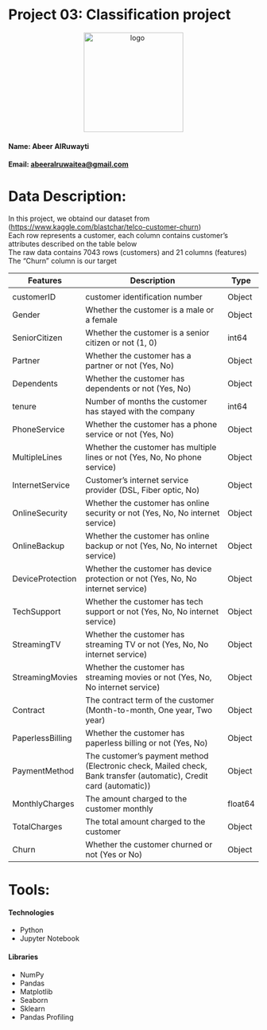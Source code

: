 # Project 03: Classification project
 
<p align="center">
  <img width="200" src="http://customer-churn.com/assets/img/logo.png" alt="logo">
</p>


#### Name: Abeer AlRuwayti
#### Email: abeeralruwaitea@gmail.com

# Data Description:

In this project, we obtaind our dataset from (https://www.kaggle.com/blastchar/telco-customer-churn)  <br />
Each row represents a customer, each column contains customer’s attributes described on the table below <br />
The raw data contains 7043 rows (customers) and 21 columns (features) <br />
The “Churn” column is our target <br />

 |Features|Description                                                                         |  Type |
 |-------|--------------------------------------------------------------------------------------|--- |
 |                                                                                                    |
 | customerID | customer identification number                                                | Object |
 | Gender | Whether the customer is a male or a female                                         | Object |
 | SeniorCitizen | Whether the customer is a senior citizen or not (1, 0)                      | int64 | 
 | Partner | Whether the customer has a partner or not (Yes, No)                               | Object |
 | Dependents | Whether the customer has dependents or not (Yes, No)                           | Object |
 | tenure | Number of months the customer has stayed with the company                          | int64 |
 | PhoneService | Whether the customer has a phone service or not (Yes, No)                    | Object |
 | MultipleLines | Whether the customer has multiple lines or not (Yes, No, No phone service)     | Object |
 | InternetService | Customer’s internet service provider (DSL, Fiber optic, No)                  | Object |
 | OnlineSecurity | Whether the customer has online security or not (Yes, No, No internet service)| Object  |
 | OnlineBackup | Whether the customer has online backup or not (Yes, No, No internet service)| Object  |
 | DeviceProtection | Whether the customer has device protection or not (Yes, No, No internet service)| Object  |
 | TechSupport | Whether the customer has tech support or not (Yes, No, No internet service)| Object  |
 | StreamingTV | Whether the customer has streaming TV or not (Yes, No, No internet service)| Object  |
 | StreamingMovies |Whether the customer has streaming movies or not (Yes, No, No internet service)| Object  |
 | Contract | The contract term of the customer (Month-to-month, One year, Two year)| Object  |
 | PaperlessBilling | Whether the customer has paperless billing or not (Yes, No)| Object  |
 | PaymentMethod | The customer’s payment method (Electronic check, Mailed check, Bank transfer (automatic), Credit card (automatic))| Object  |
 | MonthlyCharges | The amount charged to the customer monthly           | float64  |
 | TotalCharges | The total amount charged to the customer           | Object  |
 | Churn | Whether the customer churned or not (Yes or No)           | Object  |

 
# Tools:

#### Technologies

* Python
* Jupyter Notebook

#### Libraries

* NumPy
* Pandas
* Matplotlib
* Seaborn 
* Sklearn
* Pandas Profiling
